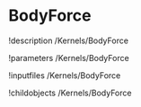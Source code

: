 <!-- MOOSE Documentation Stub: Remove this when content is added. -->

# BodyForce
!description /Kernels/BodyForce

!parameters /Kernels/BodyForce

!inputfiles /Kernels/BodyForce

!childobjects /Kernels/BodyForce
